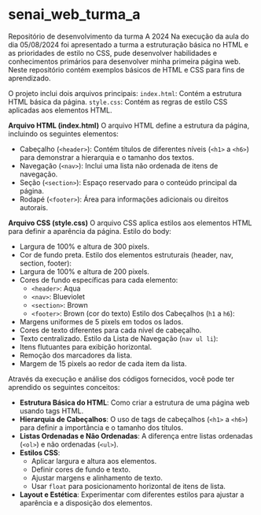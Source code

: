 # senai_web_turma_a
Repositório de desenvolvimento da turma A 2024
Na execução da aula do dia 05/08/2024 foi apresentado a turma a estruturação básica no HTML e as prioridades de estilo no CSS, pude desenvolver habilidades e conhecimentos primários para desenvolver minha primeira página web. Neste repositório contém exemplos básicos de HTML e CSS para fins de aprendizado.

O projeto inclui dois arquivos principais:
`index.html`: Contém a estrutura HTML básica da página.
`style.css`: Contém as regras de estilo CSS aplicadas aos elementos HTML.

**Arquivo HTML (index.html)**
O arquivo HTML define a estrutura da página, incluindo os seguintes elementos:
- Cabeçalho (`<header>`): Contém títulos de diferentes níveis (`<h1>` a `<h6>`) para demonstrar a hierarquia e o tamanho dos textos.
- Navegação (`<nav>`): Inclui uma lista não ordenada de itens de navegação.
- Seção (`<section>`): Espaço reservado para o conteúdo principal da página.
- Rodapé (`<footer>`): Área para informações adicionais ou direitos autorais.

**Arquivo CSS (style.css)**
O arquivo CSS aplica estilos aos elementos HTML para definir a aparência da página.
   Estilo do body:
  - Largura de 100% e altura de 300 pixels.
  - Cor de fundo preta.
   Estilo dos elementos estruturais (header, nav, section, footer):
  - Largura de 100% e altura de 200 pixels.
  - Cores de fundo específicas para cada elemento:
    - `<header>`: Aqua
    - `<nav>`: Blueviolet
    - `<section>`: Brown
    - `<footer>`: Brown (cor do texto)
  Estilo dos Cabeçalhos (`h1` a `h6`):
  - Margens uniformes de 5 pixels em todos os lados.
  - Cores de texto diferentes para cada nível de cabeçalho.
  - Texto centralizado.
  Estilo da Lista de Navegação (`nav ul li`):
  - Itens flutuantes para exibição horizontal.
  - Remoção dos marcadores da lista.
  - Margem de 15 pixels ao redor de cada item da lista.


Através da execução e análise dos códigos fornecidos, você pode ter aprendido os seguintes conceitos:
- **Estrutura Básica do HTML**: Como criar a estrutura de uma página web usando tags HTML.
- **Hierarquia de Cabeçalhos**: O uso de tags de cabeçalhos (`<h1>` a `<h6>`) para definir a importância e o tamanho dos títulos.
- **Listas Ordenadas e Não Ordenadas**: A diferença entre listas ordenadas (`<ol>`) e não ordenadas (`<ul>`).
- **Estilos CSS**:
  - Aplicar largura e altura aos elementos.
  - Definir cores de fundo e texto.
  - Ajustar margens e alinhamento de texto.
  - Usar `float` para posicionamento horizontal de itens de lista.
- **Layout e Estética**: Experimentar com diferentes estilos para ajustar a aparência e a disposição dos elementos.
